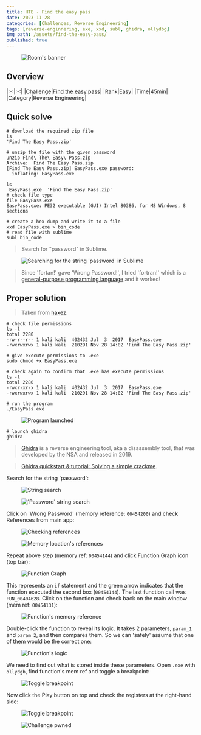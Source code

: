 ```yaml
---
title: HTB - Find the easy pass
date: 2023-11-28
categories: [Challenges, Reverse Engineering]
tags: [reverse-enginnering, exe, xxd, subl, ghidra, ollydbg]
img_path: /assets/find-the-easy-pass/
published: true
---
```


<figure>
    <img src="room_banner.png"
    alt="Room's banner" >
</figure>

## Overview

|:-:|:-:|
|Challenge|[Find the easy pass](https://app.hackthebox.com/challenges/5)|
|Rank|Easy|
|Time|45min|
|Category|Reverse Engineering|

## Quick solve

```shell
# download the required zip file
ls
'Find The Easy Pass.zip'

# unzip the file with the given password
unzip Find\ The\ Easy\ Pass.zip
Archive:  Find The Easy Pass.zip
[Find The Easy Pass.zip] EasyPass.exe password:
  inflating: EasyPass.exe

ls
 EasyPass.exe  'Find The Easy Pass.zip'
# check file type
file EasyPass.exe
EasyPass.exe: PE32 executable (GUI) Intel 80386, for MS Windows, 8 sections

# create a hex dump and write it to a file
xxd EasyPass.exe > bin_code
# read file with sublime
subl bin_code
```

> Search for "password" in Sublime.

<figure>
    <img src="subl_password_search.png"
    alt="Searching for the string 'password' in Sublime" >
</figure>

> Since 'fortan!' gave 'Wrong Password!', I tried 'fortran!' which is a [general-purpose programming language](https://en.wikipedia.org/wiki/Fortran) and it worked!

## Proper solution

> Taken from [haxez](https://haxez.org/2021/09/hack-the-box-reversing-find-the-easy-pass-has-been-pwned/).

```shell
# check file permissions
ls -l
total 2280
-rw-r--r-- 1 kali kali  402432 Jul  3  2017  EasyPass.exe
-rwxrwxrwx 1 kali kali  210291 Nov 28 14:02 'Find The Easy Pass.zip'

# give execute permissions to .exe
sudo chmod +x EasyPass.exe

# check again to confirm that .exe has execute permissions
ls -l
total 2280
-rwxr-xr-x 1 kali kali  402432 Jul  3  2017  EasyPass.exe
-rwxrwxrwx 1 kali kali  210291 Nov 28 14:02 'Find The Easy Pass.zip'

# run the program
./EasyPass.exe
```

<figure>
    <img src="pass_prompt.png"
    alt="Program launched" >
</figure>

```shell
# launch ghidra
ghidra
```

> [Ghidra](https://ghidra-sre.org/) is a reverse engineering tool, aka a disassembly tool, that was developed by the NSA and released in 2019.

> [Ghidra quickstart & tutorial: Solving a simple crackme](https://www.youtube.com/watch?v=fTGTnrgjuGA).

Search for the string 'password`:

<figure>
    <img src="search_strings.png"
    alt="String search" >
</figure>

<figure>
    <img src="search_password_search.png"
    alt="'Password' string search" >
</figure>

Click on 'Wrong Password' (memory reference: `00454200`) and check References from main app:

<figure>
    <img src="refs_check.png"
    alt="Checking references" >
</figure>

<figure>
    <img src="wrong_pass_refs.png"
    alt="Memory location's references" >
</figure>

Repeat above step (memory ref: `00454144`) and click Function Graph icon (top bar):

<figure>
    <img src="function_graph.jpg"
    alt="Function Graph" >
</figure>

This represents an `if` statement and the green arrow indicates that the function executed the second box (`00454144`). The last function call was `FUN_00404628`. Click on the function and check back on the main window (mem ref: `00454131`):

<figure>
    <img src="function_mem_ref.png"
    alt="Function's memory reference" >
</figure>

Double-click the function to reveal its logic. It takes 2 parameters, `param_1` and `param_2`, and then compares them. So we can 'safely' assume that one of them would be the correct one:

<figure>
    <img src="function_logic.jpg"
    alt="Function's logic" >
</figure>

We need to find out what is stored inside these parameters. Open `.exe` with `ollydgb`, find function's mem ref and toggle a breakpoint:

<figure>
    <img src="toggle_breakpoint.png"
    alt="Toggle breakpoint" >
</figure>

Now click the Play button on top and check the registers at the right-hand side:

<figure>
    <img src="registers.jpg"
    alt="Toggle breakpoint" >
</figure>

<figure>
    <img src="chall_pwned.png"
    alt="Challenge pwned" >
</figure>